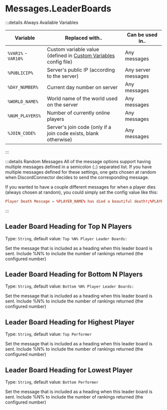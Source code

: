 # Messages.LeaderBoards

:::details Always Available Variables

| Variable            | Replaced with..                                                                          | Can be used in..    |
| ------------------- | ---------------------------------------------------------------------------------------- | ------------------- |
| `%VAR1%` - `VAR10%` | Custom variable value (defined in [Custom Variables](./variables.custom.md) config file) | Any messages        |
| `%PUBLICIP%`        | Server's public IP (according to the server)                                             | Any server messages |
| `%DAY_NUMBER%`      | Current day number on server                                                             | Any messages        |
| `%WORLD_NAME%`      | World name of the world used on the server                                               | Any messages        |
| `%NUM_PLAYERS%`     | Number of currently online players                                                       | Any messages        |
| `%JOIN_CODE%`       | Server's join code (only if a join code exists, blank otherwise)                         | Any messages        |

:::

:::details Random Messages
All of the message options support having multiple messages defined in a semicolon (`;`) separated list. If you have multiple messages defined for these settings, one gets chosen at random when DiscordConnector decides to send the corresponding message.

If you wanted to have a couple different messages for when a player dies (always chosen at random), you could simply set the config value like this:

```toml
Player Death Message = %PLAYER_NAME% has died a beautiful death!;%PLAYER_NAME% went to their end with honor!;%PLAYER_NAME% died.
```

:::

## Leader Board Heading for Top N Players

Type: `String`, default value: `Top %N% Player Leader Boards:`

Set the message that is included as a heading when this leader board is sent. Include %N% to include the number of rankings returned (the configured number)

## Leader Board Heading for Bottom N Players

Type: `String`, default value: `Bottom %N% Player Leader Boards:`

Set the message that is included as a heading when this leader board is sent. Include %N% to include the number of rankings returned (the configured number)

## Leader Board Heading for Highest Player

Type: `String`, default value: `Top Performer`

Set the message that is included as a heading when this leader board is sent. Include %N% to include the number of rankings returned (the configured number)

## Leader Board Heading for Lowest Player

Type: `String`, default value: `Bottom Performer`

Set the message that is included as a heading when this leader board is sent. Include %N% to include the number of rankings returned (the configured number)
